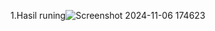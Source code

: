 1.Hasil runing![Screenshot 2024-11-06 174623](https://github.com/user-attachments/assets/00bcb083-bd19-465d-980d-6ed461931211)
